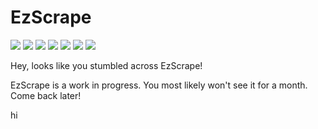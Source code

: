 # EzScrape

<img src="https://cdn.rawgit.com/sindresorhus/awesome/d7305f38d29fed78fa85652e3a63e154dd8e8829/media/badge.svg"> <img src="https://img.shields.io/github/stars/Code1Tech/EzScrape?style=social"> <img src="https://img.shields.io/github/forks/Code1Tech/EzScrape?style=social"> <img src="https://img.shields.io/github/repo-size/Code1Tech/EzScrape"> <img src="https://img.shields.io/github/license/Code1Tech/EzScrape"> <img src="https://img.shields.io/badge/platform-any-success.svg"> <img src="https://img.shields.io/badge/version-1.0-yellow">  
  
Hey, looks like you stumbled across EzScrape!  
  
EzScrape is a work in progress. You most likely won't see it for a month.  
Come back later!  
  
   
  
hi
